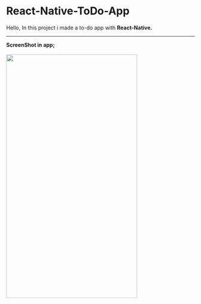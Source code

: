 # React-Native-ToDo-App
Hello, In this project i made a to-do app with <b>React-Native.</b>
<hr>

<b>ScreenShot in app;</b><br>
<br>
<img src="https://user-images.githubusercontent.com/99321522/215694224-bc2c2c49-b469-4656-a5e0-901a9f93a789.png" width="350" height="650" />
